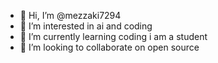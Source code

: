 - 👋 Hi, I’m @mezzaki7294
- 👀 I’m interested in ai and coding
- 🌱 I’m currently learning coding i am a student
- 💞️ I’m looking to collaborate on open source


<!---
mezzaki7294/mezzaki7294 is a ✨ special ✨ repository because its `README.md` (this file) appears on your GitHub profile.
You can click the Preview link to take a look at your changes.
--->
